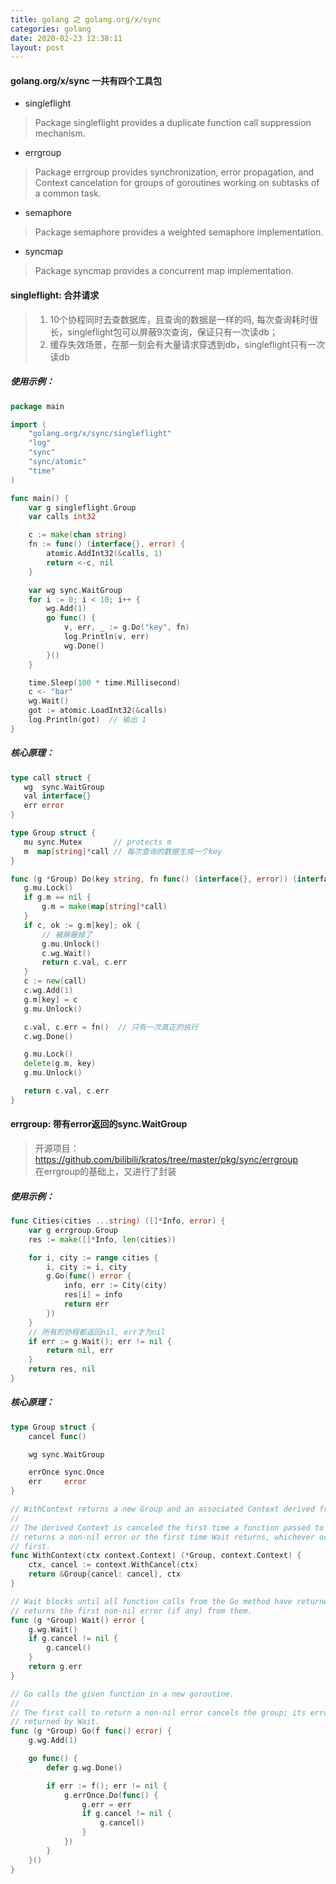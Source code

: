 ```yaml
---
title: golang 之 golang.org/x/sync
categories: golang
date: 2020-02-23 12:38:11
layout: post
---
```


#### golang.org/x/sync 一共有四个工具包
* singleflight
> Package singleflight provides a duplicate function call suppression mechanism.   
* errgroup
> Package errgroup provides synchronization, error propagation, and Context cancelation for groups of goroutines working on subtasks of a common task.
* semaphore
> Package semaphore provides a weighted semaphore implementation.
* syncmap
> Package syncmap provides a concurrent map implementation.

#### singleflight: 合并请求

> 1. 10个协程同时去查数据库，且查询的数据是一样的吗, 每次查询耗时很长，singleflight包可以屏蔽9次查询，保证只有一次读db；
> 2. 缓存失效场景，在那一刻会有大量请求穿透到db，singleflight只有一次读db

##### 使用示例：
``` GO
package main

import (
	"golang.org/x/sync/singleflight"
	"log"
	"sync"
	"sync/atomic"
	"time"
)

func main() {
	var g singleflight.Group
	var calls int32

	c := make(chan string)
	fn := func() (interface{}, error) {
		atomic.AddInt32(&calls, 1)
		return <-c, nil
	}

	var wg sync.WaitGroup
	for i := 0; i < 10; i++ {
		wg.Add(1)
		go func() {
			v, err, _ := g.Do("key", fn)
			log.Println(v, err)
			wg.Done()
		}()
	}

	time.Sleep(100 * time.Millisecond)
	c <- "bar"
	wg.Wait()
	got := atomic.LoadInt32(&calls)
	log.Println(got)  // 输出 1
}

```

##### 核心原理：
 ``` GO
type call struct {
	wg  sync.WaitGroup
	val interface{}
	err error
}

type Group struct {
	mu sync.Mutex       // protects m
	m  map[string]*call // 每次查询的数据生成一个key
}

func (g *Group) Do(key string, fn func() (interface{}, error)) (interface{}, error) {
	g.mu.Lock()
	if g.m == nil {
		g.m = make(map[string]*call)
	}
	if c, ok := g.m[key]; ok {
        // 被屏蔽掉了
		g.mu.Unlock()
		c.wg.Wait()
		return c.val, c.err
	}
	c := new(call)
	c.wg.Add(1)
	g.m[key] = c
	g.mu.Unlock()

	c.val, c.err = fn()  // 只有一次真正的执行
	c.wg.Done()

	g.mu.Lock()
	delete(g.m, key)
	g.mu.Unlock()

	return c.val, c.err
}
 ```

#### errgroup: 带有error返回的sync.WaitGroup
> 开源项目：https://github.com/bilibili/kratos/tree/master/pkg/sync/errgroup  
> 在errgroup的基础上，又进行了封装

##### 使用示例：
``` GO
func Cities(cities ...string) ([]*Info, error) {
    var g errgroup.Group
    res := make([]*Info, len(cities))

    for i, city := range cities {
        i, city := i, city 
        g.Go(func() error {
            info, err := City(city)
            res[i] = info
            return err
        })
	}
	// 所有的协程都返回nil, err才为nil
    if err := g.Wait(); err != nil {
        return nil, err
    }
    return res, nil
}
```
##### 核心原理：
``` GO
type Group struct {
	cancel func()

	wg sync.WaitGroup

	errOnce sync.Once
	err     error
}

// WithContext returns a new Group and an associated Context derived from ctx.
//
// The derived Context is canceled the first time a function passed to Go
// returns a non-nil error or the first time Wait returns, whichever occurs
// first.
func WithContext(ctx context.Context) (*Group, context.Context) {
	ctx, cancel := context.WithCancel(ctx)
	return &Group{cancel: cancel}, ctx
}

// Wait blocks until all function calls from the Go method have returned, then
// returns the first non-nil error (if any) from them.
func (g *Group) Wait() error {
	g.wg.Wait()
	if g.cancel != nil {
		g.cancel()
	}
	return g.err
}

// Go calls the given function in a new goroutine.
//
// The first call to return a non-nil error cancels the group; its error will be
// returned by Wait.
func (g *Group) Go(f func() error) {
	g.wg.Add(1)

	go func() {
		defer g.wg.Done()

		if err := f(); err != nil {
			g.errOnce.Do(func() {
				g.err = err
				if g.cancel != nil {
					g.cancel()
				}
			})
		}
	}()
}
```
